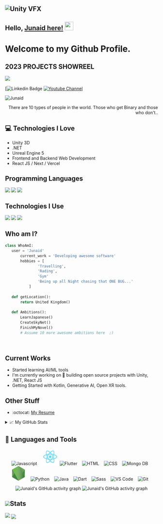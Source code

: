 ## <img src = "https://media.giphy.com/media/Dfea7WSf004kdKj5PP/giphy.gif" width="auto" height="auto" alt ='Unity VFX' align='top'/>

## Hello, [Junaid here!](https://www.youtube.com/c/JunaidMalik109)  <img src="https://media.giphy.com/media/Dfea7WSf004kdKj5PP/giphy.gif" width="28px" height="28px">

<h1>Welcome to my Github Profile.</h1> 

## 2023 PROJECTS SHOWREEL
[![](https://markdown-videos.deta.dev/youtube/Pc1LgXRiYf8)](https://youtu.be/Pc1LgXRiYf8)


[![Linkedin Badge](https://img.shields.io/badge/-Junaid-blue?style=flat-square&logo=Linkedin&logoColor=white&link=www.linkedin.com/in/junaid-malik)  [![Youtube Channel](https://img.shields.io/badge/-Junaid%Malik%20109-c14438?style=flat-square&logo=Youtube&link=https://www.youtube.com/c/JunaidMalik109)](https://www.youtube.com/c/JunaidMalik109)
<p align="left"> <img src="Junaid" alt="Junaid" /> </p>

<div style="text-align: right">There are 10 types of people in the world. Those who get Binary and those who don't.. </div>

## :computer: Technologies I Love
* Unity 3D
* .NET
* Unreal Engine 5
* Frontend and Backend Web Development
* React JS / Next / Vercel


## Programming Languages
<div>
	

<img src="https://user-images.githubusercontent.com/8495748/212759303-85c92fba-2212-4218-b56e-2fcf0521a340.png" width="180"/>
<img src="https://user-images.githubusercontent.com/8495748/212759311-62bc3b6a-8644-46fe-b8d7-ca746005d990.png" width="160"/>
<img src="https://user-images.githubusercontent.com/8495748/212759318-c347fc40-90b1-44f3-beec-a11b183f9500.png" width="180"/>
	</div>
 
 ## Technologies I Use
 <div>
	
<img src="https://user-images.githubusercontent.com/8495748/212759074-d80f66ec-8721-411a-81a2-b4e0a59877f0.png" width="180"/>
<img src="https://user-images.githubusercontent.com/8495748/212759086-d46ead38-8c00-49fc-8f4c-802ee25f4db4.png" width="320"/>
<img src="https://user-images.githubusercontent.com/8495748/212759094-06cfabc7-41bc-4474-bd78-1287a3240c71.png" width="180"/>
</div>

 ## Who am I?
 ```python
 class WhoAmI:
 	user = 'Junaid'
		current_work = 'Developing awesome software'
		hobbies = [
				'Travelling',
				'Rading',
				'Gym'
				'Being up all Night chasing that ONE BUG...'
			]
	
	def getLocation():
		return United Kingdom()
	
	def Ambitions():
		LearnJapanese()
		CreateSkyNet()
		FinishMyNovel()
		# Assume 10 more awesome ambitions here  ;)

	
 ```
 
 
## Current Works
 * Started learning AI/ML tools
 * I'm currently working on 🔭 building open source projects with Unity, .NET, React JS
 * Getting Started with Kotlin, Generative AI, Open XR tools.
 
## Other Stuff
  - :octocat: [My Resume](https://www.junaidmalik.org)


<details>
<summary>📈 My GitHub Stats</summary>

<p align="center"> <img src="https://github-readme-stats.vercel.app/api?username=junaid109&show_icons=true&theme=gotham" alt="Junaid" />
<p align="center">
<!--<img src="https://visitor-badge.glitch.me/badge?page_id=halfrost.halfrost" alt="visitor badge"/>-->
<img src="https://visitor-badge.laobi.icu/badge?page_id=halfrost.halfrost" alt="visitor badge"/>       
</p>



</details>




<div>
        <h2>🧰 Languages and Tools</h2>
        <p align="center">
            <img src="https://upload.wikimedia.org/wikipedia/commons/9/99/Unofficial_JavaScript_logo_2.svg" width="48"
                alt="Javascript" />&nbsp;&nbsp;&nbsp
            <img src="https://raw.githubusercontent.com/github/explore/80688e429a7d4ef2fca1e82350fe8e3517d3494d/topics/react/react.png"
                alt="React.js" width="55" />
            <img src="https://avatars1.githubusercontent.com/u/14101776?s=200&v=4" alt="Flutter"
                width="48" />&nbsp;&nbsp;&nbsp
            <img src="https://upload.wikimedia.org/wikipedia/commons/6/61/HTML5_logo_and_wordmark.svg" alt="HTML"
                width="48" />&nbsp;&nbsp;&nbsp
            <img src="https://upload.wikimedia.org/wikipedia/commons/d/d5/CSS3_logo_and_wordmark.svg" alt="CSS"
                width="35" />&nbsp;&nbsp;&nbsp
            <img src="https://avatars1.githubusercontent.com/u/45120?s=200&v=4" alt="Mongo DB"
                width="48" />&nbsp;&nbsp;&nbsp
            <img src="https://raw.githubusercontent.com/github/explore/80688e429a7d4ef2fca1e82350fe8e3517d3494d/topics/nodejs/nodejs.png"
                alt="Node.js" width="48" />&nbsp;&nbsp;&nbsp
            <img src="https://upload.wikimedia.org/wikipedia/commons/c/c3/Python-logo-notext.svg" alt="Python"
                width="48" />&nbsp;&nbsp;&nbsp
            <img src="https://cdn.jsdelivr.net/npm/programming-languages-logos@0.0.3/src/java/java_64x64.png" width="48"
                alt="Java" />&nbsp;&nbsp;&nbsp
            <img src="https://avatars1.githubusercontent.com/u/1609975?s=200&v=4" width="48"
                alt="Dart" />&nbsp;&nbsp;&nbsp
            <img src="https://upload.wikimedia.org/wikipedia/commons/9/96/Sass_Logo_Color.svg" alt="Sass"
                width="48" />&nbsp;&nbsp;&nbsp
            <img src="https://upload.wikimedia.org/wikipedia/commons/9/9a/Visual_Studio_Code_1.35_icon.svg" alt="VS Code" width="50" />&nbsp;&nbsp;&nbsp
            <img src="https://upload.wikimedia.org/wikipedia/commons/3/3f/Git_icon.svg" alt="Git"
                width="48" />&nbsp;&nbsp;&nbsp
        </p>
    </div>

<div align="center">

![Junaid's GitHub activity graph](https://raw.githubusercontent.com/Junaid109/Junaid109/output/github-contribution-grid-snake-sissa.svg#gh-dark-mode-only)
![Junaid's GitHub activity graph](https://raw.githubusercontent.com/Junaid109/Junaid109/output/github-contribution-grid-snake-sissa-white.svg#gh-light-mode-only)
</div>
<!-- ![Amazon AWS](https://img.shields.io/badge/Amazon%20AWS-232F3E?style=flat-square&logo=amazon-aws)
![Microsoft Azure](https://img.shields.io/badge/Microsoft%20Azure-232F7E?style=flat-square&logo=microsoft-azure)
![Google Cloud](https://img.shields.io/badge/Google%20Cloud-black?style=flat-square&logo=google-cloud)
![Docker](https://img.shields.io/badge/-Docker-black?style=flat-square&logo=docker) -->
<!-- ![Postman](https://img.shields.io/badge/Postman-FF6C37?logo=postman&logoColor=white) -->
<div>
    <h2><img  width="35"
            src="https://emojis.slackmojis.com/emojis/images/1531847048/4223/blob-100.gif?1531847048" />Stats</h2>
<img  src="https://github-profile-summary-cards.vercel.app/api/cards/profile-details?username=Junaid109&theme=github_dark&show_icons=true" />
 <td><img align="center" src="https://github-readme-streak-stats.herokuapp.com/?user=Junaid109&theme=tokyonight"  />
</div>
